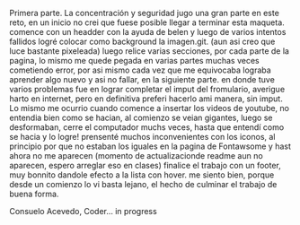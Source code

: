 Primera parte.
La concentración y seguridad jugo una gran parte en este reto, en un inicio no crei
que fuese posible llegar a terminar esta maqueta.
comence con un headder con la ayuda de belen y luego de varios intentos fallidos
logré colocar como background la imagen.git.
(aun asi creo que luce bastante pixeleada)
luego relice varias secciones, por cada parte de la pagina, lo mismo me quede pegada
en varias partes muchas veces cometiendo error, por asi mismo cada vez que me equivocaba
lograba aprender algo nuevo y asi no fallar, en la siguiente parte.
en donde tuve varios problemas fue en lograr completar el imput del fromulario, averigue harto en internet,
pero en definitiva preferi hacerlo ami manera, sin imput.
Lo mismo me ocurrio cuando comence a insertar los videos de youtube, no entendia bien como se hacian,
al comienzo se veian gigantes, luego se desformaban, cerre el computador muchs veces, hasta que
entendí como se hacia y lo logre!
prensenté muchos inconvenientes con los iconos, al principio por que no estaban los iguales
en la pagina de Fontawsome y hast ahora no me aparecen (momento de actualizacionde readme aun  no aparecen,
  espero arreglar eso en clases)
  finalice el trabajo con un footer, muy bonnito dandole efecto a la lista con hover.
  me siento bien, porque desde un comienzo lo vi basta lejano, el hecho de culminar el trabajo de buena forma.

  Consuelo Acevedo, Coder... in progress

```
